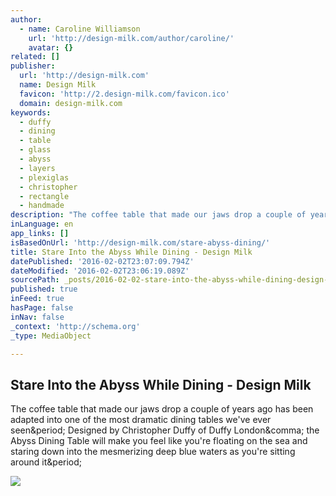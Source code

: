```yaml
---
author:
  - name: Caroline Williamson
    url: 'http://design-milk.com/author/caroline/'
    avatar: {}
related: []
publisher:
  url: 'http://design-milk.com'
  name: Design Milk
  favicon: 'http://2.design-milk.com/favicon.ico'
  domain: design-milk.com
keywords:
  - duffy
  - dining
  - table
  - glass
  - abyss
  - layers
  - plexiglas
  - christopher
  - rectangle
  - handmade
description: "The coffee table that made our jaws drop a couple of years ago has been adapted into one of the most dramatic dining tables we've ever seen. Designed by Christopher Duffy of Duffy London, the Abyss Dining Table will make you feel like you're floating on the sea and staring down into the mesmerizing deep blue waters as you're sitting around it."
inLanguage: en
app_links: []
isBasedOnUrl: 'http://design-milk.com/stare-abyss-dining/'
title: Stare Into the Abyss While Dining - Design Milk
datePublished: '2016-02-02T23:07:09.794Z'
dateModified: '2016-02-02T23:06:19.089Z'
sourcePath: _posts/2016-02-02-stare-into-the-abyss-while-dining-design-milk.md
published: true
inFeed: true
hasPage: false
inNav: false
_context: 'http://schema.org'
_type: MediaObject

---
```

<article style=""><h1>Stare Into the Abyss While Dining - Design Milk</h1><p>The coffee table that made our jaws drop a couple of years ago has been adapted into one of the most dramatic dining tables we've ever seen&amp;period; Designed by Christopher Duffy of Duffy London&amp;comma; the Abyss Dining Table will make you feel like you're floating on the sea and staring down into the mesmerizing deep blue waters as you're sitting around it&amp;period;</p><img src="http://2.design-milk.com/images/2016/01/Abyss-Dining-Table_Duffy-London-1.jpg" /></article>
